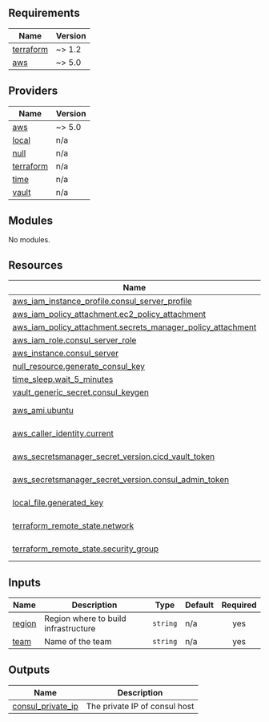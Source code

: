 ## Requirements

| Name | Version |
|------|---------|
| <a name="requirement_terraform"></a> [terraform](#requirement\_terraform) | ~> 1.2 |
| <a name="requirement_aws"></a> [aws](#requirement\_aws) | ~> 5.0 |

## Providers

| Name | Version |
|------|---------|
| <a name="provider_aws"></a> [aws](#provider\_aws) | ~> 5.0 |
| <a name="provider_local"></a> [local](#provider\_local) | n/a |
| <a name="provider_null"></a> [null](#provider\_null) | n/a |
| <a name="provider_terraform"></a> [terraform](#provider\_terraform) | n/a |
| <a name="provider_time"></a> [time](#provider\_time) | n/a |
| <a name="provider_vault"></a> [vault](#provider\_vault) | n/a |

## Modules

No modules.

## Resources

| Name | Type |
|------|------|
| [aws_iam_instance_profile.consul_server_profile](https://registry.terraform.io/providers/hashicorp/aws/latest/docs/resources/iam_instance_profile) | resource |
| [aws_iam_policy_attachment.ec2_policy_attachment](https://registry.terraform.io/providers/hashicorp/aws/latest/docs/resources/iam_policy_attachment) | resource |
| [aws_iam_policy_attachment.secrets_manager_policy_attachment](https://registry.terraform.io/providers/hashicorp/aws/latest/docs/resources/iam_policy_attachment) | resource |
| [aws_iam_role.consul_server_role](https://registry.terraform.io/providers/hashicorp/aws/latest/docs/resources/iam_role) | resource |
| [aws_instance.consul_server](https://registry.terraform.io/providers/hashicorp/aws/latest/docs/resources/instance) | resource |
| [null_resource.generate_consul_key](https://registry.terraform.io/providers/hashicorp/null/latest/docs/resources/resource) | resource |
| [time_sleep.wait_5_minutes](https://registry.terraform.io/providers/hashicorp/time/latest/docs/resources/sleep) | resource |
| [vault_generic_secret.consul_keygen](https://registry.terraform.io/providers/hashicorp/vault/latest/docs/resources/generic_secret) | resource |
| [aws_ami.ubuntu](https://registry.terraform.io/providers/hashicorp/aws/latest/docs/data-sources/ami) | data source |
| [aws_caller_identity.current](https://registry.terraform.io/providers/hashicorp/aws/latest/docs/data-sources/caller_identity) | data source |
| [aws_secretsmanager_secret_version.cicd_vault_token](https://registry.terraform.io/providers/hashicorp/aws/latest/docs/data-sources/secretsmanager_secret_version) | data source |
| [aws_secretsmanager_secret_version.consul_admin_token](https://registry.terraform.io/providers/hashicorp/aws/latest/docs/data-sources/secretsmanager_secret_version) | data source |
| [local_file.generated_key](https://registry.terraform.io/providers/hashicorp/local/latest/docs/data-sources/file) | data source |
| [terraform_remote_state.network](https://registry.terraform.io/providers/hashicorp/terraform/latest/docs/data-sources/remote_state) | data source |
| [terraform_remote_state.security_group](https://registry.terraform.io/providers/hashicorp/terraform/latest/docs/data-sources/remote_state) | data source |

## Inputs

| Name | Description | Type | Default | Required |
|------|-------------|------|---------|:--------:|
| <a name="input_region"></a> [region](#input\_region) | Region where to build infrastructure | `string` | n/a | yes |
| <a name="input_team"></a> [team](#input\_team) | Name of the team | `string` | n/a | yes |

## Outputs

| Name | Description |
|------|-------------|
| <a name="output_consul_private_ip"></a> [consul\_private\_ip](#output\_consul\_private\_ip) | The private IP of consul host |
